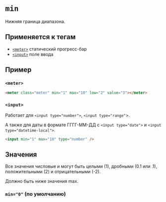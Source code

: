 # `min`

Нижняя граница диапазона.

## Применяется к тегам

- [`<meter>`](../../TAGS/UI/meter.md) статический прогресс-бар
- [`<input>`](../../TAGS/FORM/input.md) поле ввода

## Пример

### `<meter>`

```html
<meter class="meter" min="1" max="10" low="2" value="3"></meter>
```

### `<input>`

Работает для `<input type="number">`, `<input type="range"`>.

А также для даты в формате ГГГГ-ММ-ДД с `<input type="date">` и `<input type="datetime-local">`.

```html
<input min="1" max="10" type="number" />
```

## Значения

Все значения числовые и могут быть целыми (1), дробными (0.1 или .1), положительными (2) и отрицательными (-2).

Должно быть ниже значения max.

### `min="0"` (по умолчанию)
